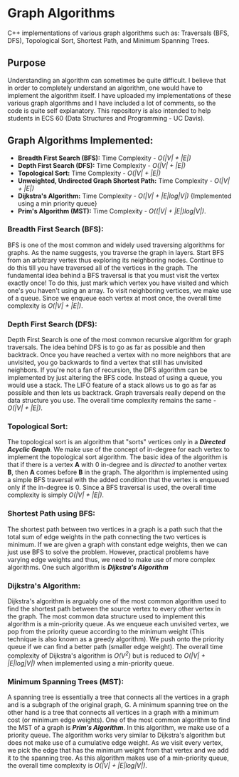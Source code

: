 # Graph Algorithms

C++ implementations of various graph algorithms such as: Traversals (BFS, DFS), Topological Sort, Shortest Path, and Minimum Spanning Trees.

## Purpose

Understanding an algorithm can sometimes be quite difficult. I believe that in order to completely understand an algorithm, one would have to implement the algorithm itself. I have uploaded my implementations of these various graph algorithms and I have included a lot of comments, so the code is quite self explanatory. This repository is also intended to help students in ECS 60 (Data Structures and Programming - UC Davis).

## Graph Algorithms Implemented:

* **Breadth First Search (BFS):** Time Complexity - *O(|V| + |E|)*
* **Depth First Search (DFS):** Time Complexity - *O(|V| + |E|)*
* **Topological Sort:** Time Complexity - *O(|V| + |E|)*
* **Unweighted, Undirected Graph Shortest Path:** Time Complexity - *O(|V| + |E|)*
* **Dijkstra's Algorithm:** Time Complexity - *O(|V| + |E|log|V|)* {Implemented using a min priority queue}
* **Prim's Algorithm (MST):** Time Complexity - *O((|V| + |E|)log|V|)*.

### Breadth First Search (BFS):

BFS is one of the most common and widely used traversing algorithms for graphs. As the name suggests, you traverse the graph in layers. Start BFS from an arbitrary vertex thus exploring its neighboring nodes. Continue to do this till you have traversed all of the vertices in the graph. The fundamental idea behind a BFS traversal is that you must visit the vertex exactly once! To do this, just mark which vertex you have visited and which one's you haven't using an array. To visit neighboring vertices, we make use of a queue. Since we enqueue each vertex at most once, the overall time complexity is *O(|V| + |E|)*.

### Depth First Search (DFS):

Depth First Search is one of the most common recursive algorithm for graph traversals. The idea behind DFS is to go as far as possible and then backtrack. Once you have reached a vertex with no more neighbors that are unvisited, you go backwards to find a vertex that still has unvisited neighbors. If you're not a fan of recursion, the DFS algorithm can be implemented by just altering the BFS code. Instead of using a queue, you would use a stack. The LIFO feature of a stack allows us to go as far as possible and then lets us backtrack. Graph traversals really depend on the data structure you use. The overall time complexity remains the same - *O(|V| + |E|)*.

### Topological Sort:

The topological sort is an algorithm that "sorts" vertices only in a ***Directed Acyclic Graph***. We make use of the concept of in-degree for each vertex to implement the topological sort algorithm. The basic idea of the algorithm is that if there is a vertex **A** with 0 in-degree and is *directed* to another vertex **B**, then **A** comes before **B** in the graph. The algorithm is implemented using a simple BFS traversal with the added condition that the vertex is enqueued only if the in-degree is 0. Since a BFS traversal is used, the overall time complexity is simply *O(|V| + |E|)*.

### Shortest Path using BFS:

The shortest path between two vertices in a graph is a path such that the total sum of edge weights in the path connecting the two vertices is minimum. If we are given a graph with constant edge weights, then we can just use BFS to solve the problem. However, practical problems have varying edge weights and thus, we need to make use of more complex algorithms. One such algorithm is ***Dijkstra's Algorithm***

### Dijkstra's Algorithm:

Dijkstra's algorithm is arguably one of the most common algorithm used to find the shortest path between the source vertex to every other vertex in the graph. The most common data structure used to implement this algorithm is a min-priority queue. As we enqueue each unvisited vertex, we pop from the priority queue according to the minimum weight (This technique is also known as a greedy algorithm). We push onto the priority queue if we can find a better path (smaller edge weight). The overall time complexity of Dijkstra's algorithm is *O(V<sup>2</sup>)* but is reduced to *O(|V| + |E|log|V|)* when implemented using a min-priority queue.

### Minimum Spanning Trees (MST):

A spanning tree is essentially a tree that connects all the vertices in a graph and is a subgraph of the original graph, G. A minimum spanning tree on the other hand is a tree that connects all vertices in a graph with a minimum cost (or minimum edge weights). One of the most common algorithm to find the MST of a graph is ***Prim's Algorithm***. In this algorithm, we make use of a priority queue. The algorithm works very similar to Dijkstra's algorithm but does not make use of a cumulative edge weight. As we visit every vertex, we pick the edge that has the minimum weight from that vertex and we add it to the spanning tree. As this algorithm makes use of a min-priority queue, the overall time complexity is *O(|V| + |E|log|V|)*.
